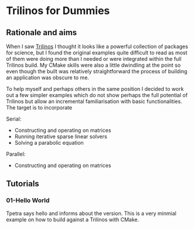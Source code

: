 # Trilinos for Dummies

## Rationale and aims

When I saw [Trilinos](https://trilinos.org/) I thought it looks like a powerful
collection of packages for science, but I found the original examples quite
difficult to read as most of them were doing more than I needed or were
integrated within the full Trilinos build. My CMake skills were also a little
dwindling at the point so even though the built was relatively straightforward
the process of building an application was obscure to me.

To help myself and perhaps others in the same position I decided to work out a
few simpler examples which do not show perhaps the full potential of Trilinos
but allow an incremental familiarisation with basic functionalities. The
target is to incorporate

Serial:
 - Constructing and operating on matrices
 - Running iterative sparse linear solvers
 - Solving a parabolic equation

Parallel:
 - Constructing and operating on matrices


## Tutorials

### 01-Hello World

Tpetra says hello and informs about the version. This is a very minmial example
on how to build against a Trilinos with CMake.
